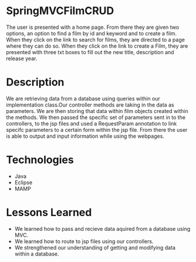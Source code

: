 # SpringMVCFilmCRUD
The user is presented with a home page. From there they are given two options, an option to find a film by id and keyword and to create a film. When they click on the link to search for films, they are directed to a page where they can do so. When they click on the link to create a Film, they are presented with three txt boxes to fill out the new title, description and release year.

# Description
We are retrieving data from a database using queries within our implementation class.Our controller methods are taking in the data as parameters. We are then storing that data within film objects created within the methods. We then passed the specific set of parameters sent in to the controllers, to the jsp files and used a RequestParam annotation to link specifc parameters to a certain form within the jsp file. From there the user is able to output and input information while using the webpages.  







# Technologies
- Java 
- Eclipse
- MAMP

# Lessons Learned

- We learned how to pass and recieve data aquired from a database using MVC.
- We learned how to route to jsp files using our controllers.
- We strengthened our understanding of getting and modifying data within a database.